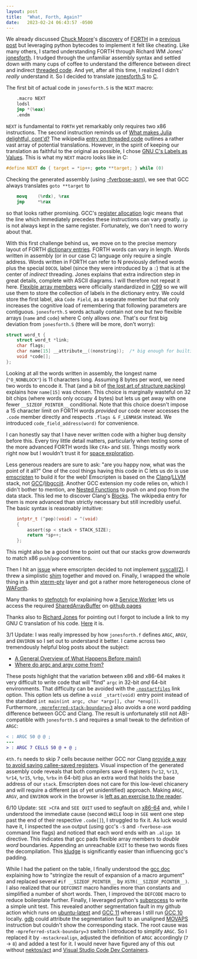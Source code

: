 ```yaml
---
layout: post
title:  "What, Forth, Again?"
date:   2023-02-24 06:43:57 -0500
---
```


We already discussed [Chuck Moore](https://en.wikipedia.org/wiki/Charles_H._Moore)'s 
[discovery](https://news.ycombinator.com/item?id=18227631) of [FORTH](https://colorforth.github.io/HOPL.html)
in a [previous post](/2022/05/28/what-is-forth.html) but leveraging python bytecodes to implement it felt
like cheating.  Like many others, I started understanding FORTH through Richard WM Jones'
[jonesforth](https://rwmj.wordpress.com/2010/08/07/jonesforth-git-repository/).  I trudged through
the unfamiliar assembly syntax and settled down with many cups of coffee to understand the difference
between direct and indirect [threaded code](http://home.claranet.nl/users/mhx/Forth_Bell.pdf).  And yet, after
all this time, I realized I didn't _really_ understand it.  So I decided to translate 
[jonesforth.S](https://github.com/nornagon/jonesforth/blob/master/jonesforth.S) to 
[C](https://en.wikipedia.org/wiki/C_(programming_language)).

The first bit of actual code in `jonesforth.S` is the `NEXT` macro:
```nasm
    .macro NEXT
    lodsl
    jmp *(%eax)
    .endm
```
`NEXT` is fundamental to `FORTH` yet remarkably only requires two x86 instructions.  The second instruction
reminds us of [What makes Julia delightful, cont'd?](/2022/05/26/what-makes-julia-delightful.html)  The
wikipedia [entry on threaded code](https://en.wikipedia.org/wiki/Threaded_code) outlines a rather vast array
of potential translations.  However, in the spirit of keeping our translation as faithful to the original as
possible, I chose [GNU C's Labels as Values](https://gcc.gnu.org/onlinedocs/gcc/Labels-as-Values.html). This
is what my `NEXT` macro looks like in C:
```c
#define NEXT do { target = *ip++; goto **target; } while (0)
```
Checking the generated assembly (using [-fverbose-asm](https://renenyffenegger.ch/notes/development/languages/C-C-plus-plus/GCC/options/f/verbose-asm)),
we see that GCC always translates `goto **target` to
```nasm
    movq    (%rdx), %rax
    jmp     *%rax
```
so that looks rather promising.  GCC's [register allocation](https://gcc.gnu.org/wiki/RegisterAllocation) logic
means that the line which immediately precedes these instructions can vary greatly.  `ip` is not always kept in
the same register.  Fortunately, we don't need to worry about that.

With this first challenge behind us, we move on to the precise memory layout of FORTH 
[dictionary entries](https://en.wikipedia.org/wiki/Forth_(programming_language)#Dictionary_entry).  FORTH words
can vary in length.  Words written in assembly (or in our case C) language only require a single address.  Words
written in FORTH can refer to N previously defined words plus the special `DOCOL` label (since they were
introduced by a `:`) that is at the center of _indirect_ threading.  Jones explains that extra indirection step
in great details, complete with ASCII diagrams.  I will therefore not repeat it here.
[Flexible array members](https://en.wikipedia.org/wiki/Flexible_array_member) were officially standardized
in [C99](https://en.wikipedia.org/wiki/C99) so we will use them to store the collection of labels in the dictionary
entry.  We could store the first label, aka `Code Field`, as a separate member but that only increases the
cognitive load of remembering that following parameters are contiguous.  `jonesforth.S` words actually contain
not one but _two_ flexible arrays (`name` and `code`) where C only allows _one_.  That's our first big deviation
from `jonesforth.S` (there will be more, don't worry):
```c
struct word_t {
    struct word_t *link;
    char flags;
    char name[15] __attribute__((nonstring));  /* big enough for builtins, forth words might overflow  */
    void *code[];
};
```
Looking at all the words written in assembly, the longest name (`"O_NONBLOCK"`) is 11 characters long.  Assuming
8 bytes per word, we need two words to encode it.  That (and a bit of
[the lost art of structure packing](http://www.catb.org/esr/structure-packing/))
explains how `name[15]` was chosen.  This choice is marginally wasteful
on 32 bit chips (where words only occupy 4 bytes) but lets us get away with one fewer `__SIZEOF_POINTER__` conditional.
Note that this choice doesn't impose a 15 character limit on FORTH words _provided_ our code never accesses the `.code`
member directly and respects `.flags & F_LENMASK` instead.  We introduced `code_field_address(word)` for convenience.

I can honestly say that I have never written code with a higher bug density before this.  Every tiny little detail
matters, particularly when testing some of the more advanced FORTH words like `CFA>` and `SEE`.  Things mostly work
right now but I wouldn't trust it for [space exploration](https://groups.google.com/g/alt.folklore.science/c/gRF-EyF-1rM).

Less generous readers are sure to ask: "are you happy now, what was the point of it all?"  One of the cool things
having this code in C lets us do is use [emscripten](https://emscripten.org/) to build it for the web!  Emscripten is
based on the [Clang](https://clang.llvm.org/)/[LLVM](https://llvm.org/) stack,
not [GCC](https://gcc.gnu.org/)/[libgccjit](https://gcc.gnu.org/wiki/JIT).  Another GCC extension my code relies on,
which I didn't bother to mention, are [Nested Functions](https://gcc.gnu.org/onlinedocs/gcc/Nested-Functions.html) to
push on and pop from the data stack.  This led me to discover Clang's [Blocks](https://en.wikipedia.org/wiki/Blocks_(C_language_extension)).
The wikipedia entry for them is more advanced than strictly necessary but still incredibly useful.  The basic syntax is reasonably intuitive:
```c
    intptr_t (^pop)(void) = ^(void)
    {
        assert(sp < stack + STACK_SIZE);
        return *sp++;
    };
```
This might also be a good time to point out that our stacks grow _downwards_ to match x86 `push`/`pop` conventions.

Then I hit an [issue](https://github.com/emscripten-core/emscripten/issues/6708) where emscripten decided to not
implement [syscall(2)](https://man7.org/linux/man-pages/man2/syscall.2.html).  I threw a simplistic
[shim](https://en.wikipedia.org/wiki/Shim_(computing)) together and moved on.  Finally, I wrapped the whole thing
in a thin [xterm-pty](https://xterm-pty.netlify.app/) layer and got a rather more heterogeneous clone of
[WAForth](https://el-tramo.be/blog/waforth/).  

Many thanks to [stefnotch](https://github.com/stefnotch) for
explaining how a [Service Worker](https://developer.mozilla.org/en-US/docs/Web/API/Service_Worker_API) lets us
access the required [SharedArrayBuffer](https://developer.mozilla.org/en-US/docs/Web/JavaScript/Reference/Global_Objects/SharedArrayBuffer)
on [github pages](https://stefnotch.github.io/web/COOP%20and%20COEP%20Service%20Worker/)

Thanks also to [Richard Jones](https://rwmj.wordpress.com/) for pointing out I forgot to include a link to my
GNU C translation of his code.  [Here](https://github.com/jburgy/blog/blob/master/fun/4th.c) it is.

3/1 Update: I was really impressed by how `jonesforth.f` defines `ARGC`, `ARGV`, and `ENVIRON` so I set out to
understand it better.  I came across two tremendously helpful blog posts about the subject:
* [A General Overview of What Happens Before main()](https://embeddedartistry.com/blog/2019/04/08/a-general-overview-of-what-happens-before-main/)
* [Where do argc and argv come from?](https://briancallahan.net/blog/20200808.html)

These posts highlight that the variation between x86 and x86-64 makes it very difficult to write code that will "find" `argc` in 
32-bit _and_ 64-bit environments.  That difficulty can be avoided with the [`-nostartfiles`](https://gcc.gnu.org/onlinedocs/gcc/Link-Options.html)
link option.  This option lets us define a `void _start(void)` entry point instead of the standard
`int main(int argc, char *argv[], char *envp[])`.  Furthermore, [`-mpreferred-stack-boundary=3`](https://gcc.gnu.org/onlinedocs/gcc/x86-Options.html)
also avoids a one word padding difference between GCC and Clang.  The result is unfortunately still not ABI-compatible with `jonesforth.S` and
requires a small tweak to the definition of `ARGC`:

```diff
< : ARGC S0 @ @ ;
---
> : ARGC 7 CELLS S0 @ + @ ;
```

`4th.fs` needs to skip 7 cells because neither GCC nor Clang [provide a way to avoid saving callee-saved registers](https://gcc.gnu.org/bugzilla/show_bug.cgi?id=92086).
Visual inspection of the generated assembly code reveals that both compilers save 6 registers (`%r12`, `%r13`, `%r14`, `%r15`, `%rbp`, `%rbx` in 64-bit)
plus an extra word that holds the base address of our `stack`.  Emscripten does not care for this low-level chicanery and will require a different
(as of yet unidentified) approach.  Making `ARGC`, `ARGV`, and `ENVIRON` work in the browser is 
[left as an exercise to the reader](https://en.wikipedia.org/wiki/Proof_by_intimidation).

6/10 Update: `SEE >CFA` and `SEE QUIT` used to segfault on [x86-64](https://en.wikipedia.org/wiki/X86-64) 
and, while I understood the immediate cause (second `WHILE` loop in `SEE` went one step past the end of their
respective `.code[]`), I struggled to fix it.  As luck would have it, I inspected the `asm` output (using gcc's
`-S` and `-fverbose-asm` command line flags) and noticed that each word ends with an `.align 16` directive.  This
indicates that gcc pads flexible array members to _double word_ boundaries.  Appending an unreachable `EXIT` to
these two words fixes the decompilation.  This [kludge](https://en.wikipedia.org/wiki/Kludge) is significantly
easier than influencing gcc's padding.

While I had the patient on the table, I finally understood the
[gcc doc](https://gcc.gnu.org/onlinedocs/cpp/Stringizing.html) explaining how to "stringize the result of
expansion of a macro argument" and replaced several `#if __SIZEOF_POINTER__` by `XSTR(__SIZEOF_POINTER__)`.
I also realized that our `DEFCONST` macro handles more than constants and simplified a number of short words.
Then, I improved the `DEFCODE` macro to reduce boilerplate further.  Finally, I leveraged
python's [subprocess](https://docs.python.org/3/library/subprocess.html) to write a simple unit test.
This revealed another segmentation fault in my github action which runs on
[ubuntu-latest](https://github.com/actions/runner-images) and [GCC 11](https://gcc.gnu.org/gcc-11/)
whereas I still run [GCC 10](https://gcc.gnu.org/gcc-10/) locally.
[gdb](https://www.sourceware.org/gdb/) could attribute the segmentation fault to an unaligned
[MOVAPS](https://c9x.me/x86/html/file_module_x86_id_180.html) instruction but couldn't show the corresponding
stack.  The root cause was the `-mpreferred-stack-boundary=3` switch I introduced to simplify `ARGC`.
So I replaced it by `-mstackrealign`, adjusted the definition of `ARGC` accordingly (`7` → `8`) and added a test for it.
I would never have figured any of this out without [nektos/act](https://github.com/nektos/act) and 
[Visual Studio Code Dev Containers](https://marketplace.visualstudio.com/items?itemName=ms-vscode-remote.remote-containers).

<div id="terminal"></div>
<script src="https://cdn.jsdelivr.net/npm/xterm@4.17.0/lib/xterm.min.js"></script>
<script src="https://cdn.jsdelivr.net/npm/xterm-pty@0.9.4/index.js"></script>
<script>
    const xterm = new Terminal();
    xterm.open(document.getElementById("terminal"));

    const { master, slave } = openpty();
    xterm.loadAddon(master);

    const worker = new Worker("/assets/js/4th.worker.js");
    const server = new TtyServer(slave);

    fetch("https://raw.githubusercontent.com/nornagon/jonesforth/master/jonesforth.f")
        .then((response) => response.arrayBuffer())
        .then((buffer) => {
            server.toWorkerBuf.push(...new Uint8Array(buffer));
            server.start(worker);
        });
</script>
